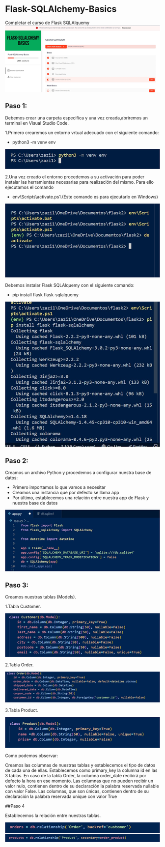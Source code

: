 # Flask-SQLAlchemy-Basics
Completar el curso de Flask SQLAlquemy
![](https://github.com/zazi479/Flask-SQLAlchemy-Basics/blob/4008511104f6ace2111ea563ea6635ab798ab644/flask/captura%201.jpg)

## Paso 1:
Debemos crear una carpeta especifica y una vez creada,abriremos un terminal en Visual Studio Code.

1.Primero crearemos un entorno vrtual adecuado con el siguiente comando:
  - python3 -m venv env
  
![](https://github.com/zazi479/Flask-SQLAlchemy-Basics/blob/4008511104f6ace2111ea563ea6635ab798ab644/flask/captura4.jpg)

2.Una vez creado el entorno procedemos a su activación para poder instalar las herramientas necesarias para realización del mismo. Para ello ejecutamos el comando 
- env\Scripts\activate.ps1.(Este comando es para ejecutarlo en Windows)

![](https://github.com/zazi479/Flask-SQLAlchemy-Basics/blob/73d7bcdb6685c0dd75c44460b6e3a2696569da90/flask/captura5.jpg)

Debemos instalar Flask SQLAlquemy con el siguiente comando:
  - pip install flask flask-sqlalquemy

![](https://github.com/zazi479/Flask-SQLAlchemy-Basics/blob/fb64f6a53df01e02fa06b7dc4f3ca504a482004a/flask/captura6.jpg)

## Paso 2:
Creamos un archivo Python y procedemos a configurar nuestra base de datos:
  - Primero importamos lo que vamos a necesitar
  - Creamos una instancia que por defecto se llama app
  - Por último, establecemos una relación entre nuestra app de Flask y nuestra base de datos
  
![](https://github.com/zazi479/Flask-SQLAlchemy-Basics/blob/40e95dd26aac03f8ed750ed64d506fa8517972b5/flask/capt.jpg)

## Paso 3:
Creamos nuestras tablas (Models).

 1.Tabla Customer.
 
![](https://github.com/zazi479/Flask-SQLAlchemy-Basics/blob/58087ebd2e939c4224d92a7fd8e11bc7a96a107b/flask/capt%201.jpg)

2.Tabla Order.

![](https://github.com/zazi479/Flask-SQLAlchemy-Basics/blob/58087ebd2e939c4224d92a7fd8e11bc7a96a107b/flask/capt%202.jpg)

3.Tabla Product.

![](https://github.com/zazi479/Flask-SQLAlchemy-Basics/blob/58087ebd2e939c4224d92a7fd8e11bc7a96a107b/flask/capt%203.jpg)


Como podemos observar:

Creamos las columnas de nuestras tablas y establecemos el tipo de datos de cada una de ellas.
Establecemos como primary_key la columna id en las 3 tablas.
En caso de la tabla Order, la columna order_date recibirá por defecto la hora en ese momento.
Las columnas que no pueden recibir un valor nulo, contienen dentro de su declaración la palabra reservada nullable con valor False.
Las columnas, que son únicas, contienen dentro de su declaración la palabra reservada unique con valor True

##Paso 4

Establecemos la relación entre nuestras tablas.

![](https://github.com/zazi479/Flask-SQLAlchemy-Basics/blob/58087ebd2e939c4224d92a7fd8e11bc7a96a107b/flask/capt%204.jpg)
![](https://github.com/zazi479/Flask-SQLAlchemy-Basics/blob/58087ebd2e939c4224d92a7fd8e11bc7a96a107b/flask/capt%205.jpg)



![]()
![]()
![]()
![]()
![]()![]()
![]()
![]()
![]()
